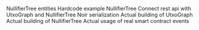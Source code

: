 NullifierTree entities
Hardcode example NullifierTree
Connect rest api with UtxoGraph and NullifierTree
Noir serialization
Actual building of UtxoGraph
Actual building of NullifierTree
Actual usage of real smart contract events
